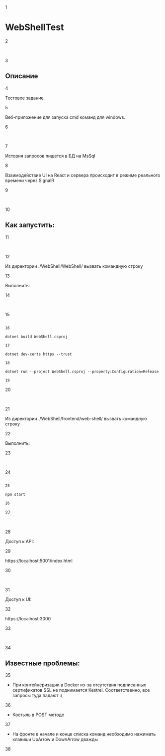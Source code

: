 1

# WebShellTest

2

​

3

<h2>Описание</h2>

4

Тестовое задание.

5

Веб-приложение для запуска cmd команд для windows.

6

​

7

История запросов пишется в БД на MsSql

8

Взаимодействие UI на React и сервера происходит в режиме реального времени через SignalR

9

​

10

<h2>Как запустить:</h2>

11

​

12

Из директории ./WebShell/WebShell/ вызвать командную строку

13

Выполнить:

14

​

15

```

16

dotnet build WebShell.csproj

17

dotnet dev-certs https --trust

18

dotnet run --project WebShell.csproj --property:Configuration=Release

19

```

20

​

21

Из директории ./WebShell/frontend/web-shell/ вызвать командную строку

22

Выполнить:

23

​

24

```

25

npm start

26

```

27

​

28

Доступ к API:

29

https://localhost:5001/index.html

30

​

31

Доступ к UI:

32

https://localhost:3000

33

​

34

<h2>Известные проблемы: </h2>

35

 - При контейнеризации в Docker из-за отсутствия подписанных сертификатов SSL не поднимается Kestrel. Соответственно, все запросы туда падают :(

36

 - Костыль в POST методе

37

 - На фронте в начале и конце списка команд необходимо нажимать клавиши UpArrow и DownArrow дважды 

38

​
